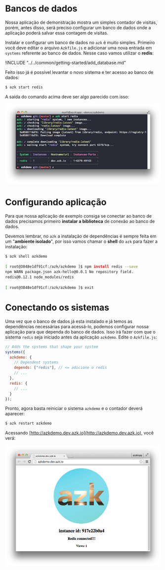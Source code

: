 # Bancos de dados

Nossa aplicação de demonstração mostra um simples contador de visitas, porém, antes disso, será preciso configurar um banco de dados onde a aplicação poderá salvar essa contagem de visitas.

Instalar e configurar um banco de dados no `azk` é muito simples. Primeiro você deve editar o arquivo `Azkfile.js` e adicionar uma nova entrada em `systems` referente ao banco de dados. Nesse caso vamos utilizar o __redis__:

!INCLUDE "../../common/getting-started/add_database.md"

Feito isso já é possível levantar o novo sistema e ter acesso ao banco de dados:

```bash
$ azk start redis
```

A saída do comando acima deve ser algo parecido com isso:

![Figure 1-2](../resources/images/start_redis.png)

# Configurando aplicação

Para que nossa aplicação de exemplo consiga se conectar ao banco de dados precisamos primeiro **instalar a biblioteca** de conexão ao banco de dados.

Devemos lembrar, no `azk` a instalação de dependências é sempre feita em um "**ambiente isolado**", por isso vamos chamar o **shell** do `azk` para fazer a instalação:

```bash
$ azk shell azkdemo

[ root@3848e1df91cf:/azk/azkdemo ]$ npm install redis --save
npm WARN package.json azk-hello@0.0.1 No repository field.
redis@0.12.1 node_modules/redis

[ root@3848e1df91cf:/azk/azkdemo ]$ exit
```

# Conectando os sistemas

Uma vez que o banco de dados já esta instalado e já temos as dependências necessárias para acessá-lo, podemos configurar nossa aplicação para que dependa do banco de dados. Isso irá fazer com que o sistema `redis` seja iniciado antes da aplicação `azkdemo`. Edite o `Azkfile.js`:

```js
// Adds the systems that shape your system
systems({
  azkdemo: {
    // Dependent systems
    depends: ["redis"], // <= adicione o redis
    // ...
  },
  redis: {
    // ...
  }
});
```

Pronto, agora basta reiniciar o sistema `azkdemo` e o contador deverá aparecer:

```bash
$ azk restart azkdemo
```

Acessando [http://azkdemo.dev.azk.io](http://azkdemo.dev.azk.io), você verá:

![Figure 2-2](../resources/images/start_2.png)

